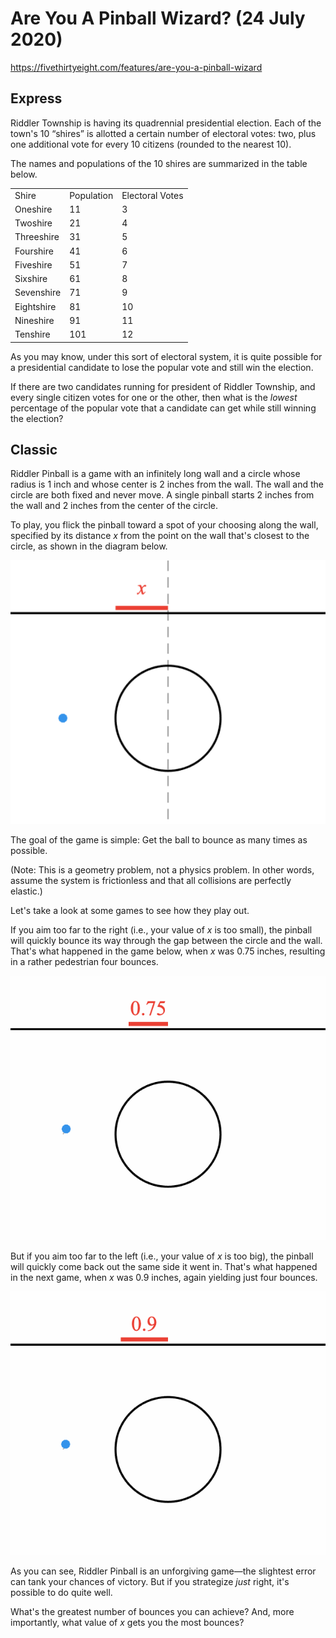 # Are You A Pinball Wizard? (24 July 2020)

https://fivethirtyeight.com/features/are-you-a-pinball-wizard

## Express

Riddler Township is having its quadrennial presidential election.
Each of the town's 10 “shires” is allotted a certain number of electoral votes: two, plus one additional vote for every 10 citizens (rounded to the nearest 10).

The names and populations of the 10 shires are summarized in the table below.

<table>
<tr><td>Shire</td><td>Population</td><td>Electoral Votes</td></tr>
<tr><td>Oneshire</td><td>11</td><td>3</td></tr>
<tr><td>Twoshire</td><td>21</td><td>4</td></tr>
<tr><td>Threeshire</td><td>31</td><td>5</td></tr>
<tr><td>Fourshire</td><td>41</td><td>6</td></tr>
<tr><td>Fiveshire</td><td>51</td><td>7</td></tr>
<tr><td>Sixshire</td><td>61</td><td>8</td></tr>
<tr><td>Sevenshire</td><td>71</td><td>9</td></tr>
<tr><td>Eightshire</td><td>81</td><td>10</td></tr>
<tr><td>Nineshire</td><td>91</td><td>11</td></tr>
<tr><td>Tenshire</td><td>101</td><td>12</td></tr>
</table>

As you may know, under this sort of electoral system, it is quite possible for a presidential candidate to lose the popular vote and still win the election.

If there are two candidates running for president of Riddler Township, and every single citizen votes for one or the other, then what is the *lowest* percentage of the popular vote that a candidate can get while still winning the election?


## Classic

Riddler Pinball is a game with an infinitely long wall and a circle whose radius is 1 inch and whose center is 2 inches from the wall.
The wall and the circle are both fixed and never move.
A single pinball starts 2 inches from the wall and 2 inches from the center of the circle.

To play, you flick the pinball toward a spot of your choosing along the wall, specified by its distance *x* from the point on the wall that's closest to the circle, as shown in the diagram below.

![diagram](https://github.com/kennethaw88/Riddler/blob/master/2020-07-24/pinball_diagram.png)

The goal of the game is simple: Get the ball to bounce as many times as possible.

(Note: This is a geometry problem, not a physics problem.
In other words, assume the system is frictionless and that all collisions are perfectly elastic.)

Let's take a look at some games to see how they play out.

If you aim too far to the right (i.e., your value of *x* is too small), the pinball will quickly bounce its way through the gap between the circle and the wall.
That's what happened in the game below, when *x* was 0.75 inches, resulting in a rather pedestrian four bounces.

![richochet1](https://github.com/kennethaw88/Riddler/blob/master/2020-07-24/ricochet1.gif)

But if you aim too far to the left (i.e., your value of *x* is too big), the pinball will quickly come back out the same side it went in.
That's what happened in the next game, when *x* was 0.9 inches, again yielding just four bounces.

![richochet2](https://github.com/kennethaw88/Riddler/blob/master/2020-07-24/ricochet2.gif)

As you can see, Riddler Pinball is an unforgiving game—the slightest error can tank your chances of victory.
But if you strategize *just* right, it's possible to do quite well.

What's the greatest number of bounces you can achieve?
And, more importantly, what value of *x* gets you the most bounces?


